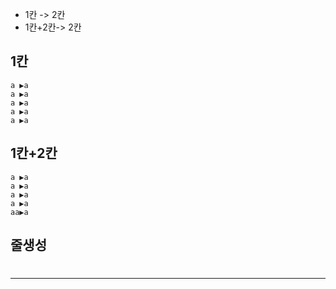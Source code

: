 


- 1칸    -> 2칸
- 1칸+2칸-> 2칸

## 1칸
```
a ▶️a
a ▶️a
a ▶️a
a ▶️a
a ▶️a
```
## 1칸+2칸
```
a ▶️a
a ▶️a
a ▶️a
a ▶️a
aa▶️a
```



## 줄생성
#
##
---
